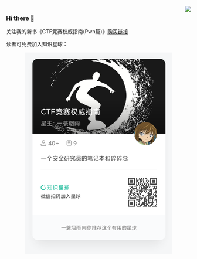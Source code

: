 <img align="right" src="https://github-readme-stats.vercel.app/api?username=firmianay&show_icons=true&icon_color=CE1D2D&text_color=718096&bg_color=00000000&hide_title=true&hide_border=true" />

### Hi there 👋

关注我的新书《CTF竞赛权威指南(Pwn篇)》[购买链接](https://item.jd.com/13041828.html)

读者可免费加入知识星球：

<div align="center">
	<img src="./zsxq.png" alt="zsxq" width="400">
</div>
